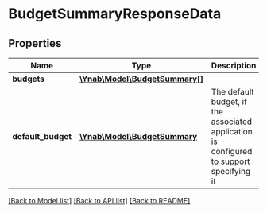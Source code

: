 # BudgetSummaryResponseData

## Properties
Name | Type | Description | Notes
------------ | ------------- | ------------- | -------------
**budgets** | [**\Ynab\Model\BudgetSummary[]**](BudgetSummary.md) |  | 
**default_budget** | [**\Ynab\Model\BudgetSummary**](BudgetSummary.md) | The default budget, if the associated application is configured to support specifying it | [optional] 

[[Back to Model list]](../README.md#documentation-for-models) [[Back to API list]](../README.md#documentation-for-api-endpoints) [[Back to README]](../README.md)


